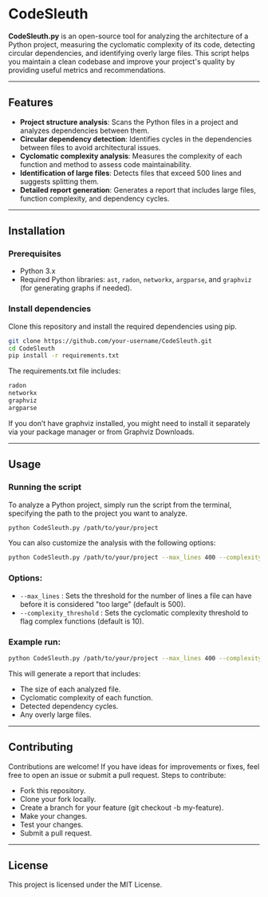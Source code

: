 # CodeSleuth

**CodeSleuth.py** is an open-source tool for analyzing the architecture of a Python project, measuring the cyclomatic complexity of its code, detecting circular dependencies, and identifying overly large files. This script helps you maintain a clean codebase and improve your project's quality by providing useful metrics and recommendations.

---

## Features

- **Project structure analysis**: Scans the Python files in a project and analyzes dependencies between them.
- **Circular dependency detection**: Identifies cycles in the dependencies between files to avoid architectural issues.
- **Cyclomatic complexity analysis**: Measures the complexity of each function and method to assess code maintainability.
- **Identification of large files**: Detects files that exceed 500 lines and suggests splitting them.
- **Detailed report generation**: Generates a report that includes large files, function complexity, and dependency cycles.

---

## Installation

### Prerequisites

- Python 3.x
- Required Python libraries: `ast`, `radon`, `networkx`, `argparse`, and `graphviz` (for generating graphs if needed).

### Install dependencies

Clone this repository and install the required dependencies using pip.

```bash
git clone https://github.com/your-username/CodeSleuth.git
cd CodeSleuth
pip install -r requirements.txt
```

The requirements.txt file includes:

```bash
radon
networkx
graphviz
argparse
```

If you don’t have graphviz installed, you might need to install it separately via your package manager or from Graphviz Downloads.

---

## Usage

### Running the script

To analyze a Python project, simply run the script from the terminal, specifying the path to the project you want to analyze.

```bash
python CodeSleuth.py /path/to/your/project
```

You can also customize the analysis with the following options:

```bash
python CodeSleuth.py /path/to/your/project --max_lines 400 --complexity_threshold 12
```

### Options:

- `--max_lines` : Sets the threshold for the number of lines a file can have before it is considered "too large" (default is 500).
- `--complexity_threshold` : Sets the cyclomatic complexity threshold to flag complex functions (default is 10).

### Example run:

```bash
python CodeSleuth.py /path/to/your/project --max_lines 400 --complexity_threshold 12
```

This will generate a report that includes:

- The size of each analyzed file.
- Cyclomatic complexity of each function.
- Detected dependency cycles.
- Any overly large files.

---

## Contributing

Contributions are welcome! If you have ideas for improvements or fixes, feel free to open an issue or submit a pull request.
Steps to contribute:

- Fork this repository.
- Clone your fork locally.
- Create a branch for your feature (git checkout -b my-feature).
- Make your changes.
- Test your changes.
- Submit a pull request.

---

## License

This project is licensed under the MIT License.
